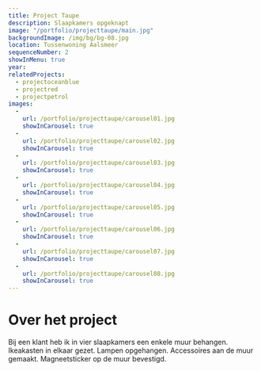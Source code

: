 ```yaml
---
title: Project Taupe
description: Slaapkamers opgeknapt
image: "/portfolio/projecttaupe/main.jpg"
backgroundImage: /img/bg/bg-08.jpg 
location: Tussenwoning Aalsmeer
sequenceNumber: 2
showInMenu: true
year: 
relatedProjects:
  - projectoceanblue  
  - projectred
  - projectpetrol
images:
  -
    url: /portfolio/projecttaupe/carousel01.jpg
    showInCarousel: true
  -
    url: /portfolio/projecttaupe/carousel02.jpg
    showInCarousel: true
  -
    url: /portfolio/projecttaupe/carousel03.jpg
    showInCarousel: true
  -
    url: /portfolio/projecttaupe/carousel04.jpg
    showInCarousel: true
  -
    url: /portfolio/projecttaupe/carousel05.jpg
    showInCarousel: true
  -
    url: /portfolio/projecttaupe/carousel06.jpg
    showInCarousel: true
  -
    url: /portfolio/projecttaupe/carousel07.jpg
    showInCarousel: true
  -
    url: /portfolio/projecttaupe/carousel08.jpg
    showInCarousel: true
---
```



# Over het project

Bij een klant heb ik in vier slaapkamers een enkele muur behangen. Ikeakasten in elkaar gezet. Lampen opgehangen. Accessoires aan de muur gemaakt. Magneetsticker op de muur bevestigd.


